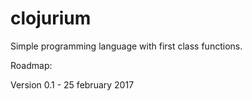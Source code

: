 # clojurium
Simple programming language with first class functions.

Roadmap:

Version 0.1 - 25 february 2017
